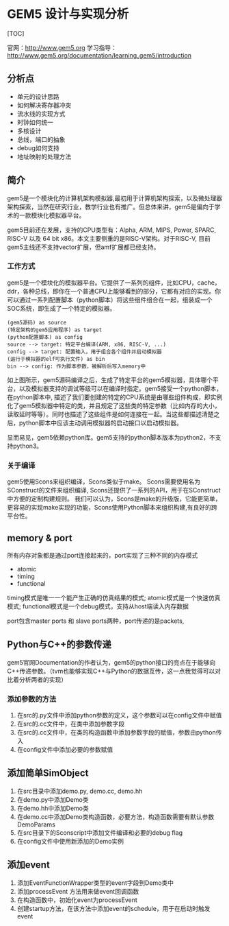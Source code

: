 # GEM5 设计与实现分析

[TOC]

官网：http://www.gem5.org
学习指导：http://www.gem5.org/documentation/learning_gem5/introduction

## 分析点

- 单元的设计思路
- 如何解决寄存器冲突
- 流水线的实现方式
- 时钟如何统一
- 多核设计
- 总线，端口的抽象
- debug如何支持
- 地址映射的处理方法

## 简介

gem5是一个模块化的计算机架构模拟器,最初用于计算机架构探索，以及微处理器架构探索，当然在研究行业，教学行业也有推广。但总体来讲，gem5是偏向于学术的一款模块化模拟器平台。

gem5目前还在发展，支持的CPU类型有：Alpha, ARM, MIPS, Power, SPARC, RISC-V 以及 64 bit x86。本文主要侧重的是RISC-V架构。对于RISC-V, 目前gem5主线还不支持vector扩展，但amf扩展都已经支持。

### 工作方式

gem5是一个模块化的模拟器平台。它提供了一系列的组件，比如CPU，cache，ddr，各种总线，即你在一个普通CPU上能够看到的部分，它都有对应的实现。你可以通过一系列配置脚本（python脚本）将这些组件组合在一起，组装成一个SOC系统，即生成了一个特定的模拟器。

```plantuml
(gem5源码) as source
(特定架构的gem5应用程序) as target
(python配置脚本) as config
source --> target: 特定平台编译(ARM, x86, RISC-V, ...)
config --> target: 配置输入，用于组合各个组件并启动模拟器
(运行于模拟器的elf可执行文件) as bin
bin --> config: 作为脚本参数，被解析后写入memory中
```

如上图所示，gem5源码编译之后，生成了特定平台的gem5模拟器，具体哪个平台，以及模拟器支持的调试等级可以在编译时指定。gem5接受一个python脚本，在python脚本中, 描述了我们要创建的特定的CPU系统是由哪些组件构成，即实例化了gem5模拟器中特定的类，并且规定了这些类的特定参数（比如内存的大小，读取延时等等）。同时也描述了这些组件是如何连接在一起。当这些都描述清楚之后，python脚本中应该主动调用模拟器的启动接口以启动模拟器。

显而易见，gem5依赖python库。gem5支持的python脚本版本为python2，不支持python3。

### 关于编译

gem5使用Scons来组织编译，Scons类似于make。
Scons需要使用名为SConstruct的文件来组织编译, Scons还提供了一系列的API，用于在SConstruct中方便的定制构建规则。
我们可以认为，Scons是make的升级版，它能更简单，更容易的实现make实现的功能，Scons使用Python脚本来组织构建,有良好的跨平台性。

## memory & port

所有内存对象都是通过port连接起来的，port实现了三种不同的内存模式

- atomic
- timing
- functional

timing模式是唯一一个能产生正确的仿真结果的模式; atomic模式是一个快速仿真模式; functional模式是一个debug模式，支持从host端读入内存数据

port包含master ports 和 slave ports两种，port传递的是packets,

## Python与C++的参数传递

gem5官网Documentation的作者认为，gem5的python接口的亮点在于能够向C++传递参数。（tvm也能够实现C++与Python的数据互传，这一点我觉得可以对比着分析两者的实现）

### 添加参数的方法

1. 在src的.py文件中添加python参数的定义，这个参数可以在config文件中赋值
2. 在src的.cc文件中，在类中添加参数字段
3. 在src的.cc文件中，在类的构造函数中添加参数字段的赋值，参数由python传入
4. 在config文件中添加必要的参数赋值

## 添加简单SimObject

1. 在src目录中添加demo.py, demo.cc, demo.hh
2. 在demo.py中添加Demo类
3. 在demo.hh中添加Demo类
4. 在demo.cc中添加Demo类构造函数，必要方法，构造函数需要有默认参数DemoParams
5. 在src目录下的Sconscript中添加文件编译和必要的debug flag
6. 在config文件中使用新添加的Demo实例

## 添加event

1. 添加EventFunctionWrapper类型的event字段到Demo类中
2. 添加processEvent 方法用来做event回调函数
3. 在构造函数中，初始化event为processEvent
4. 创建startup方法，在该方法中添加event的schedule，用于在启动时触发event
